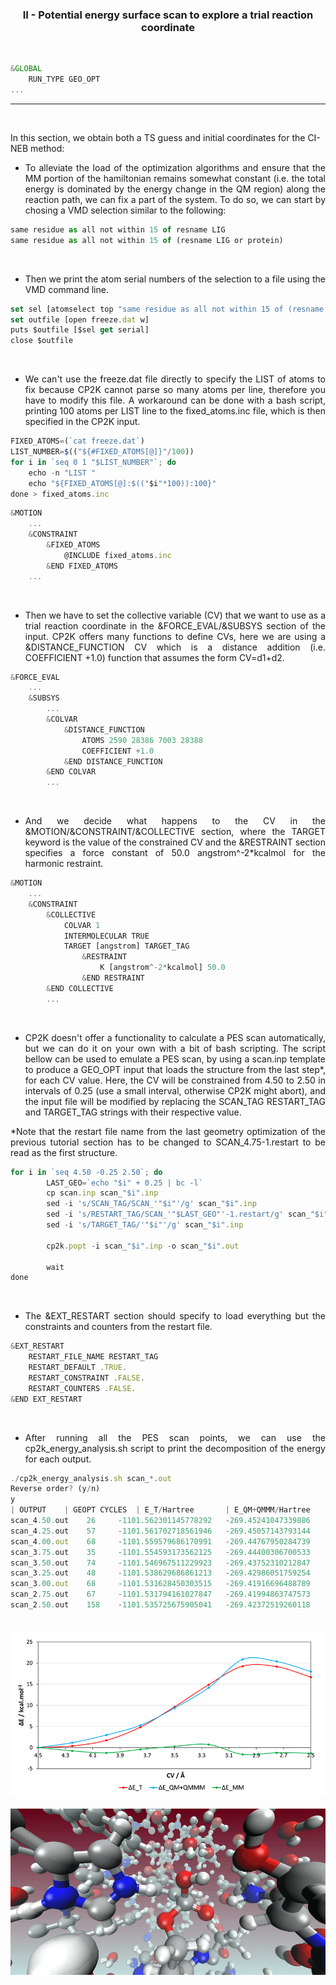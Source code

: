  <h3><p align="center"> </b> II - Potential energy surface scan to explore a trial reaction coordinate</b> </p> </h3>

<br/>

```js
&GLOBAL
    RUN_TYPE GEO_OPT
...
```

---

<br/>
 
In this section, we obtain both a TS guess and initial coordinates for the CI-NEB method:

- <p align="justify">To alleviate the load of the optimization algorithms and ensure that the MM portion of the hamiltonian remains somewhat constant (i.e. the total energy is dominated by the energy change in the QM region) along the reaction path, we can fix a part of the system. To do so, we can start by chosing a VMD selection similar to the following:</p>

```js
same residue as all not within 15 of resname LIG
same residue as all not within 15 of (resname LIG or protein)
```

<br/>
 
- <p align="justify">Then we print the atom serial numbers of the selection to a file using the VMD command line.</p>

```js
set sel [atomselect top "same residue as all not within 15 of (resname LIG or protein)"]
set outfile [open freeze.dat w]
puts $outfile [$sel get serial]
close $outfile
```

<br/>
 
- <p align="justify">We can't use the freeze.dat file directly to specify the LIST of atoms to fix because CP2K cannot parse so many atoms per line, therefore you have to modify this file. A workaround can be done with a bash script, printing 100 atoms per LIST line to the fixed_atoms.inc file, which is then specified in the CP2K input.</p>

```js 
FIXED_ATOMS=(`cat freeze.dat`)
LIST_NUMBER=$(("${#FIXED_ATOMS[@]}"/100))
for i in `seq 0 1 "$LIST_NUMBER"`; do 
    echo -n "LIST "
    echo "${FIXED_ATOMS[@]:$(("$i"*100)):100}"
done > fixed_atoms.inc
```
```js
&MOTION
    ...
    &CONSTRAINT
        &FIXED_ATOMS
            @INCLUDE fixed_atoms.inc
        &END FIXED_ATOMS
    ...
```

<br/>
 
- <p align="justify">Then we have to set the collective variable (CV) that we want to use as a trial reaction coordinate in the &FORCE_EVAL/&SUBSYS section of the input. CP2K offers many functions to define CVs, here we are using a &DISTANCE_FUNCTION CV which is a distance addition (i.e. COEFFICIENT +1.0) function that assumes the form CV=d1+d2.</p>

```js
&FORCE_EVAL
    ...
    &SUBSYS
        ...
        &COLVAR
            &DISTANCE_FUNCTION
                ATOMS 2590 28386 7003 28388
                COEFFICIENT +1.0
            &END DISTANCE_FUNCTION
        &END COLVAR
        ...
```

<br/>
 
- <p align="justify">And we decide what happens to the CV in the &MOTION/&CONSTRAINT/&COLLECTIVE section, where the TARGET keyword is the value of the constrained CV and the &RESTRAINT section specifies a force constant of 50.0 angstrom^-2*kcalmol for the harmonic restraint.</p>

```js
&MOTION
    ...
    &CONSTRAINT
        &COLLECTIVE
            COLVAR 1
            INTERMOLECULAR TRUE
            TARGET [angstrom] TARGET_TAG
                &RESTRAINT
                    K [angstrom^-2*kcalmol] 50.0
                &END RESTRAINT
        &END COLLECTIVE
        ...
```

<br/>
 
- <p align="justify">CP2K doesn't offer a functionality to calculate a PES scan automatically, but we can do it on your own with a bit of bash scripting. The script bellow can be used to emulate a PES scan, by using a scan.inp template to produce a GEO_OPT input that loads the structure from the last step*, for each CV value. Here, the CV will be constrained from 4.50 to 2.50 in intervals of 0.25 (use a small interval, otherwise CP2K might abort), and the input file will be modified by replacing the SCAN_TAG RESTART_TAG and TARGET_TAG strings with their respective value.</p>

<p align="justify">*Note that the restart file name from the last geometry optimization of the previous tutorial section has to be changed to SCAN_4.75-1.restart to be read as the first structure.</p>

```js
for i in `seq 4.50 -0.25 2.50`; do
        LAST_GEO=`echo "$i" + 0.25 | bc -l`
        cp scan.inp scan_"$i".inp
        sed -i 's/SCAN_TAG/SCAN_'"$i"'/g' scan_"$i".inp
        sed -i 's/RESTART_TAG/SCAN_'"$LAST_GEO"'-1.restart/g' scan_"$i".inp
        sed -i 's/TARGET_TAG/'"$i"'/g' scan_"$i".inp

        cp2k.popt -i scan_"$i".inp -o scan_"$i".out

        wait
done
```

<br/>
 
- <p align="justify">The &EXT_RESTART section should specify to load everything but the constraints and counters from the restart file.</p>

```js
&EXT_RESTART
    RESTART_FILE_NAME RESTART_TAG
    RESTART_DEFAULT .TRUE.
    RESTART_CONSTRAINT .FALSE.
    RESTART_COUNTERS .FALSE.
&END EXT_RESTART
```

<br/>
 
- <p align="justify">After running all the PES scan points, we can use the cp2k_energy_analysis.sh script to print the decomposition of the energy for each output.</p>

```js
./cp2k_energy_analysis.sh scan_*.out
Reverse order? (y/n)
y
| OUTPUT 	| GEOPT CYCLES 	| E_T/Hartree 		| E_QM+QMMM/Hartree 	| E_MM/Hartree 		| ΔE_T/kcal.mol-1 	| ΔE_QM+QMMM/kcal.mol-1 | ΔE_MM/kcal.mol-1 	|
scan_4.50.out 	 26 	-1101.562301145778292 	-269.45241047339886 	-832.109890672379432	0.000000000000000	0.000000000000000	0.000000000000000
scan_4.25.out 	 57 	-1101.561702718561946 	-269.45057143793144 	-832.111131280630506	0.375513078257115	1.153994755806050	-0.778481677548935
scan_4.00.out 	 68 	-1101.559579686170991 	-269.44767950284739 	-832.111900183323601	1.707715903581377	2.968684021047425	-1.260968117466047
scan_3.75.out 	 35 	-1101.554593173562125 	-269.44400306700533 	-832.110590106556795	4.836752565644793	5.275647511940075	-0.438894946295282
scan_3.50.out 	 74 	-1101.546967511229923 	-269.43752310212847 	-832.109444409101453	9.621855679101548	9.341825472169725	0.280030206931823
scan_3.25.out 	 48 	-1101.538629686861213 	-269.42986051759254 	-832.108769169268673	14.853840470467073	14.150097268465800	0.703743202001272
scan_3.00.out 	 68 	-1101.531628450303515 	-269.41916696488789 	-832.112461485415625	19.247116410422567	20.860301590633675	-1.613185180211108
scan_2.75.out 	 67 	-1101.531794161027847 	-269.41994863747573 	-832.111845523552117	19.143132930904237	20.369802041764075	-1.226669110859837
scan_2.50.out 	 158 	-1101.535725675905041 	-269.42372519260118 	-832.112000483303861	16.676107345465003	18.000013700544200	-1.323906355079197
```

<br/>
 
 <div align="center">
    <img src="plot_I.png">
</div>
 
 <br/>
 
<div align="center">
    <img src="scan.gif">
</div>

